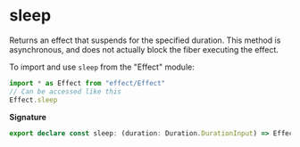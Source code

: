 # sleep

Returns an effect that suspends for the specified duration. This method is
asynchronous, and does not actually block the fiber executing the effect.

To import and use `sleep` from the "Effect" module:

```ts
import * as Effect from "effect/Effect"
// Can be accessed like this
Effect.sleep
```

**Signature**

```ts
export declare const sleep: (duration: Duration.DurationInput) => Effect<void>
```
